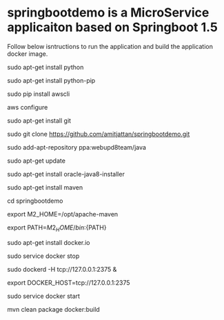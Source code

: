 # springbootdemo is a MicroService applicaiton based on Springboot 1.5
Follow below isntructions to run the application and build the application docker image.

sudo apt-get install python

sudo apt-get install python-pip

sudo pip install awscli

aws configure

sudo apt-get install git

sudo git clone https://github.com/amitjattan/springbootdemo.git

sudo add-apt-repository ppa:webupd8team/java

sudo apt-get update

sudo apt-get install oracle-java8-installer

sudo apt-get install maven

cd springbootdemo

export M2_HOME=/opt/apache-maven

export PATH=${M2_HOME}/bin:${PATH}

sudo apt-get install docker.io

sudo service docker stop

sudo dockerd -H tcp://127.0.0.1:2375 &

export DOCKER_HOST=tcp://127.0.0.1:2375

sudo service docker start

mvn clean package docker:build
